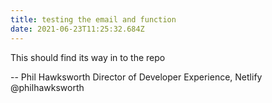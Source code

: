 ```yaml
---
title: testing the email and function
date: 2021-06-23T11:25:32.684Z
---
```

This should find its way in to the repo

-- 
Phil Hawksworth
Director of Developer Experience, Netlify
@philhawksworth

